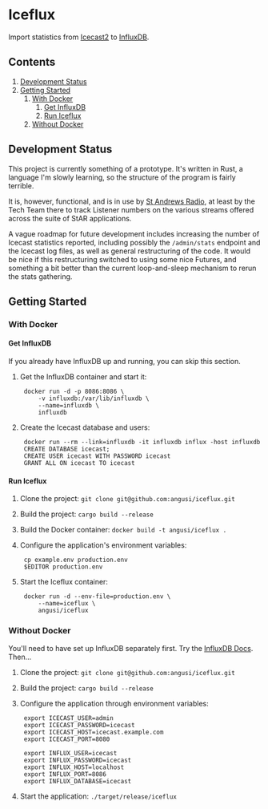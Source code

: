 Iceflux
===============================

Import statistics from [Icecast2](https://icecast.org) to [InfluxDB](https://www.influxdata.com/influxdb/).

## Contents
1. [Development Status](#development-status)
2. [Getting Started](#getting-started)
    1. [With Docker](#with-docker)
       1. [Get InfluxDB](#get-influxdb)
       2. [Run Iceflux](#run-iceflux)
    2. [Without Docker](#without-docker)

## Development Status
This project is currently something of a prototype. It's written in Rust, a language I'm slowly learning, so the structure of the program is fairly terrible.

It is, however, functional, and is in use by [St Andrews Radio](https://www.standrewsradio.com), at least by the Tech Team there to track Listener numbers on the various streams offered across the suite of StAR applications.

A vague roadmap for future development includes increasing the number of Icecast statistics reported, including possibly the `/admin/stats` endpoint and the Icecast log files, as well as general restructuring of the code. It would be nice if this restructuring switched to using some nice Futures, and something a bit better than the current loop-and-sleep mechanism to rerun the stats gathering.

## Getting Started
### With Docker
#### Get InfluxDB
If you already have InfluxDB up and running, you can skip this section.
1. Get the InfluxDB container and start it:

        docker run -d -p 8086:8086 \
            -v influxdb:/var/lib/influxdb \
            --name=influxdb \
            influxdb
2. Create the Icecast database and users:

        docker run --rm --link=influxdb -it influxdb influx -host influxdb
        CREATE DATABASE icecast;
        CREATE USER icecast WITH PASSWORD icecast
        GRANT ALL ON icecast TO icecast

#### Run Iceflux
1. Clone the project: `git clone git@github.com:angusi/iceflux.git`
2. Build the project: `cargo build --release`
3. Build the Docker container: `docker build -t angusi/iceflux .`
3. Configure the application's environment variables:  

        cp example.env production.env
        $EDITOR production.env
    
4. Start the Iceflux container: 

        docker run -d --env-file=production.env \
            --name=iceflux \
            angusi/iceflux
        
### Without Docker
You'll need to have set up InfluxDB separately first. Try the [InfluxDB Docs](https://docs.influxdata.com/influxdb/). Then...

1. Clone the project: `git clone git@github.com:angusi/iceflux.git`
2. Build the project: `cargo build --release`
3. Configure the application through environment variables: 

        export ICECAST_USER=admin
        export ICECAST_PASSWORD=icecast
        export ICECAST_HOST=icecast.example.com
        export ICECAST_PORT=8080
        
        export INFLUX_USER=icecast
        export INFLUX_PASSWORD=icecast
        export INFLUX_HOST=localhost
        export INFLUX_PORT=8086
        export INFLUX_DATABASE=icecast

4. Start the application: `./target/release/iceflux`

